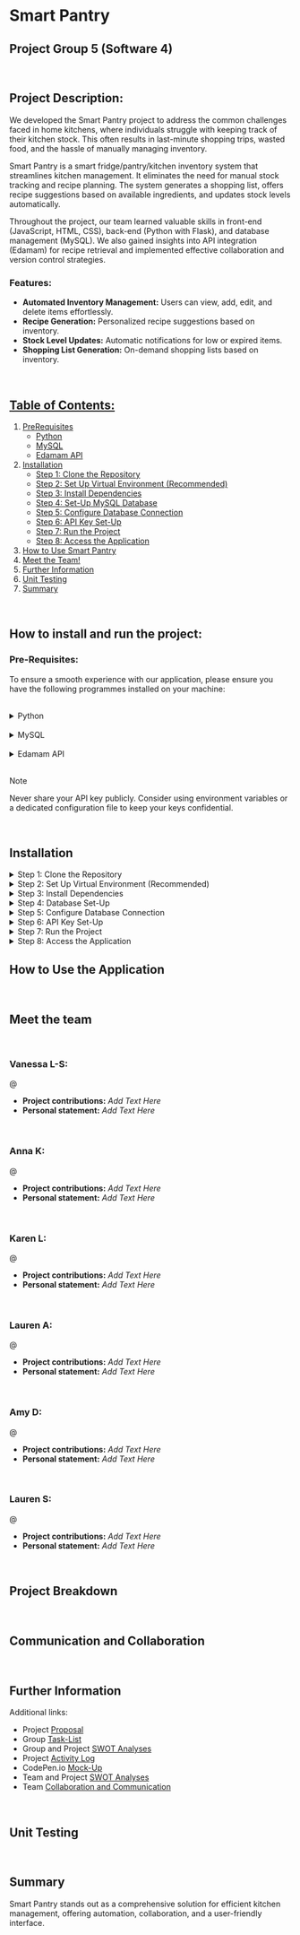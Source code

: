 # Smart Pantry

## Project Group 5 (Software 4)

<br>

## Project Description:

<p>We developed the Smart Pantry project to address the common challenges faced in home kitchens, where individuals struggle with keeping track of their kitchen stock. This often results in last-minute shopping trips, wasted food, and the hassle of manually managing inventory.

Smart Pantry is a smart fridge/pantry/kitchen inventory system that streamlines kitchen management. It eliminates the need for manual stock tracking and recipe planning. The system generates a shopping list, offers recipe suggestions based on available ingredients, and updates stock levels automatically.

Throughout the project, our team learned valuable skills in front-end (JavaScript, HTML, CSS), back-end (Python with Flask), and database management (MySQL). We also gained insights into API integration (Edamam) for recipe retrieval and implemented effective collaboration and version control strategies.</p>

### Features:

- **Automated Inventory Management:** Users can view, add, edit, and delete items effortlessly.
- **Recipe Generation:** Personalized recipe suggestions based on inventory.
- **Stock Level Updates:** Automatic notifications for low or expired items.
- **Shopping List Generation:** On-demand shopping lists based on inventory.

<br>

## <ins>Table of Contents:</ins>
<!--FIX STEPS 1-8 SYNTAX ERROR-->
1. [PreRequisites](#Pre-Requisites)
   - [Python](#Python)
   - [MySQL](#MySQL)
   - [Edamam API](#Edamam_API)
2. [Installation](#Installation) 
   - [Step 1: Clone the Repository](#Step_1:_Clone_the_Repository)
   - [Step 2: Set Up Virtual Environment (Recommended)](#Step_2:_Set_Up_Virtual_Environment_(Recommended))
   - [Step 3: Install Dependencies](#Step_3:_Install_Dependencies)
   - [Step 4: Set-Up MySQL Database](#Step_4:_Set-Up_MySQL_Database)
   - [Step 5: Configure Database Connection](#Step_5:_Configure_Database_Connection)
   - [Step 6: API Key Set-Up](#Step_6:_API_Key_Set-Up)
   - [Step 7: Run the Project](#Step_7:_Run_the_Project)
   - [Step 8: Access the Application](#Step_8:_Access_the_Application)
3. [How to Use Smart Pantry](#How_to_Use_the_Application)
4. [Meet the Team!](#Meet_the_Team)
5. [Further Information](#Further_Information)
6. [Unit Testing](#Unit_Testing)
7. [Summary](#Summary)

<br>

## How to install and run the project:


### Pre-Requisites:

<p>To ensure a smooth experience with our application, please ensure you have the following programmes installed on your machine:</p>

<br>

<details>
<summary>Python</summary>

<br>

<p>For this project we utilised PyCharm, but depending on your needs/preferences we have attached links to several software packages suitable for this project.</p>

- Link to [Python](https://www.python.org/downloads/)
- Link to [PyCharm](https://www.jetbrains.com/pycharm/download/?section=windows)
- Link to [VS Code](https://code.visualstudio.com/download)
<br>
<p>Follow the installation instructions provided on the website to install python on your machine.

Once installed you can verify this has been successful by opening a terminal or command prompt by typing the following:</p>

```python
python --version
```
<br>

</details>
<br>
<details>
<summary>MySQL</summary>

- Link to [MySQL](https://dev.mysql.com/doc/workbench/en/wb-installing.html)
<br>
<p>Follow the installation instructions provided by the website for your specific operating system.

During installation set up a root password and note it down. Ensure you configure MySQL to start as a service <i>if required</i>.</p>
</details>
<br>

<details>
<summary>Edamam API</summary>

<br>
   
- Link to [Edamam](https://www.edamam.com)

<br>

<p>To use the Edamam API, you need to obtain an API key and store it securely.</p>

<p>This project uses the Edamam API to get nutrition data and recipes for various foods.</p>

<br>

**1. Sign Up at Edamam Developer Portal:**

   - Navigate to Edamam's Developer Portal.
   - Create a free account by signing up.

**2. Access the Recipe Search API:**

   - Follow the link to Edamam's 'Recipe Search API'.
   - Locate the 'Developer' section in the pricing table.

**3. Initiate API Key Retrieval:**

   - Click on 'Get Started' in the 'Developer' section.
   - Input your necessary details.

**4. Select 'Recipe Search API - Developer':**

   - In the dropdown box titled 'Choose your plan,' select 'Recipe Search API - Developer.'

**5. Create Application:**

   - Navigate to your Dashboard, specifically in the Applications section.

**6. Find Your API Key:**

   - Once your application is created, retrieve your unique app_id and app_key.

<br>

<p>Now, you are equipped with the credentials needed to make API requests for nutrition data and recipes. Ensure to store these keys securely for the project's continued functionality.</p>

<br>

</details>

<br>

> [!NOTE]
> <p>Never share your API key publicly. 
> Consider using environment variables or a dedicated configuration file to keep your keys confidential.</p>

<br>

## Installation

<p><!--ADD INTRODUCTORY PARAGRAPH-->
</p>

<details>
<summary>Step 1: Clone the Repository</summary>

<br>

<p>Clone the Smart Pantry project repository using the following command in your git terminal:</p>

```bash
git clone https://github.com/somedaysmash/Software4_Group5_Smart_Pantry.git
cd Software4_Group5_Smart_Pantry
```
<br>

</details>
<details>
   
<summary>Step 2: Set Up Virtual Environment (Recommended)</summary>

<br>

```python
python -m venv venv
source venv/bin/activate  # On Windows, use `venv\Scripts\activate`
```

<br>

</details>
<details>
<summary>Step 3: Install Dependencies</summary>

Install the following dependencies:

   ```python
   pip install -r requirements.txt
   ```

<br>

</details>
<details>
<summary>Step 4: Database Set-Up</summary>
   
   <br>
   
- Create a MySQL database named Smart_Pantry.
- Execute the SQL scripts as provided in the Smart PantryDB.sql file</p>

<br>

</details>
<details>
<summary>Step 5: Configure Database Connection</summary>

<br>
   
- Edit the config.py file with your MySQL database credentials:</p>

   ```python
   HOST = 'your_host'
   USER = 'your_user'
   PASSWORD = 'your_password'
   ```

<br>

</details>
<details>
<summary>Step 6: API Key Set-Up</summary>

<br>

- Create API_key.py File:

   - Open your preferred text editor or integrated development environment (IDE).
   - Create a new file named `API_key.py.`

<br>

- Obtain Edamam API Key:

   - Go to the Edamam Developer Portal and sign in or create an account.
   - Create a new application to obtain your API key.

<br>

- Retrieve API Key:

   - Once your application is created, locate your Edamam API key (`app_id`) and application key (`app_key`) in the developer portal.

<br>

- Write API Key in API_key.py:

   - Open the API_key.py file in your text editor.
   - Inside the file, define two variables: app_id and app_key.

- Assign your Edamam API key values to these variables:

   ```python
   # API_key.py
   
   app_id = "your_edamam_app_id"
   app_key = "your_edamam_app_key"
   ```

   - Replace `your_edamam_app_id` and `your_edamam_app_key` with the actual values obtained from the Edamam Developer Portal.

- Save the File:

   - Save the API_key.py file.	

   > [!NOTE]
   > Remember to keep your API keys confidential and never share them publicly.

<br>

</details>
<details>
<summary>Step 7: Run the Project</summary>

<br>

- Navigate to the project directory and run the application
(ADD IMAGE EXAMPLE)

<br>
</details>
<details>
<summary>Step 8: Access the Application</summary>

- Once the project is running, open a web browser and navigate to the specified local address or port where the application is hosted.
 
   `http://127.0.0.1:5000`

<br>

</details>

## How to Use the Application
<!--SECTIONS TO BE ADDED-->

<br>

## Meet the team
<!--PERSONAL STATEMENT: Possible questions you can answer are: "What has been your favourite/most challenging thing to do on the group project", "Why is technology so important to you". "What aspects of the course have you found most enjoyable?", "What led you to pursue a career in tech?", "What's your secret skill not many people know?" (This is just guidance, so please feel free to write what ever you would like to add and be creative! :) ) -->

<br>

### Vanessa L-S:
@
- **Project contributions:** *Add Text Here*
- **Personal statement:** *Add Text Here*
<br>

### Anna K:
@
- **Project contributions:** *Add Text Here*
- **Personal statement:** *Add Text Here*
<br>

### Karen L:
@
- **Project contributions:** *Add Text Here*
- **Personal statement:** *Add Text Here*
<br>

### Lauren A:
@
- **Project contributions:** *Add Text Here*
- **Personal statement:** *Add Text Here*
<br>

### Amy D:
@
- **Project contributions:** *Add Text Here*
- **Personal statement:** *Add Text Here*
<br>

### Lauren S:
@
- **Project contributions:** *Add Text Here*
- **Personal statement:** *Add Text Here*

<br>

## Project Breakdown
<!-- SECTIONS TO BE ADDED-->


<br>

## Communication and Collaboration
<!--SECTIONS TO BE ADDED-->

<br>

## Further Information

<p>Additional links:</p>

- Project [Proposal](https://docs.google.com/document/d/1zBlx4-xmz2H0JjW7n_EPsaAGDybNqQM8rIOfrlSlX1k/edit#heading=h.z6ne0og04bp5)
- Group [Task-List](https://trello.com/b/QptFT6Rh/smart-pantry)
- Group and Project [SWOT Analyses](https://www.canva.com/design/DAF2Iuu3O6k/DcmZ1CGJk6h11gq_JfIYTg/edit)
- Project [Activity Log](https://docs.google.com/spreadsheets/d/16BXI3OMypGLyWKrMeU4gZ8Bl4-RA6mzLRpgcV_PJK54/edit#gid=67646434)
- CodePen.io [Mock-Up](https://codepen.io/Lauren_Aldridge/pen/KKJqvLo)
- Team and Project [SWOT Analyses](https://www.canva.com/design/DAF2Iuu3O6k/DcmZ1CGJk6h11gq_JfIYTg/edit?utm_content=DAF2Iuu3O6k&utm_campaign=designshare&utm_medium=link2&utm_source=sharebutton)
- Team [Collaboration and Communication]()

<br>

## Unit Testing
<!--IN PROGRESS-->
<br>

<!--DEVELOP THIS SECTION-->
## Summary
Smart Pantry stands out as a comprehensive solution for efficient kitchen management, offering automation, collaboration, and a user-friendly interface.
